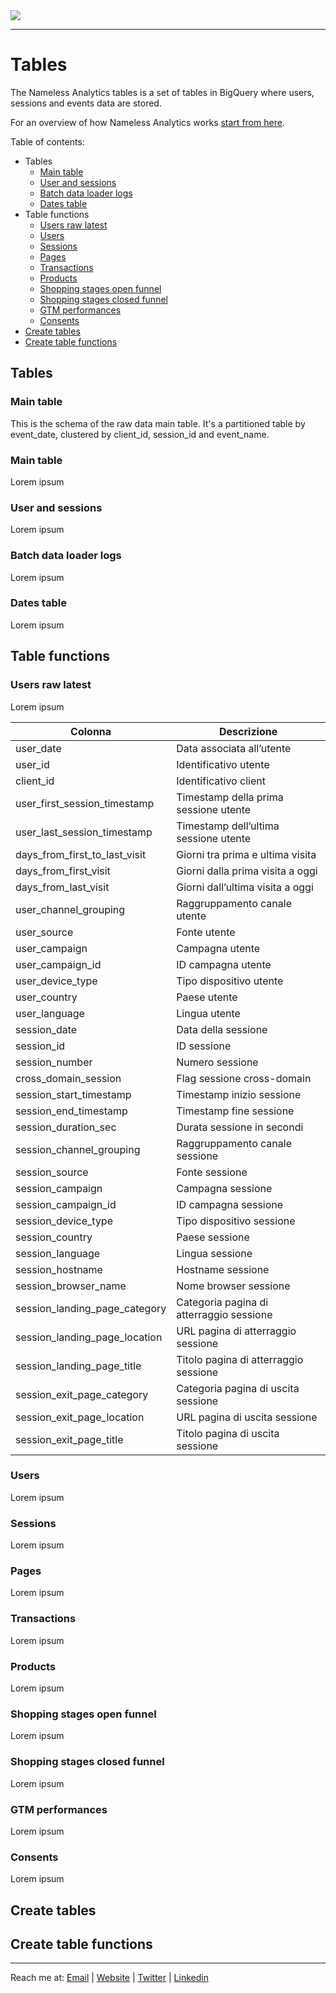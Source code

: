 <picture>
  <source srcset="https://github.com/user-attachments/assets/6af1ff70-3abe-4890-a952-900a18589590" media="(prefers-color-scheme: dark)">
  <img src="https://github.com/user-attachments/assets/9d9a4e42-cd46-452e-9ea8-2c03e0289006">
</picture>

---

# Tables
The Nameless Analytics tables is a set of tables in BigQuery where users, sessions and events data are stored.

For an overview of how Nameless Analytics works [start from here](https://github.com/tommasomoretti/nameless-analytics/).

Table of contents:
- Tables
  - [Main table](#main-table)
  - [User and sessions](#user-and-sessions)
  - [Batch data loader logs](#batch-data-loader-logs)
  - [Dates table](#dates-table)
- Table functions
  - [Users raw latest](#users-raw-latest)
  - [Users](#users)
  - [Sessions](#sessions)
  - [Pages](#pages)
  - [Transactions](#transactions)
  - [Products](#products)
  - [Shopping stages open funnel](#shopping-stages-open-funnel)
  - [Shopping stages closed funnel](#shopping-stages-closed-funnel)
  - [GTM performances](#gtm-performances)
  - [Consents](#consents)
- [Create tables](#create-tables)
- [Create table functions](#create-table-functions)



## Tables
### Main table
This is the schema of the raw data main table. It's a partitioned table by event_date, clustered by client_id, session_id and event_name.


### Main table
Lorem ipsum


### User and sessions
Lorem ipsum 


### Batch data loader logs
Lorem ipsum


### Dates table
Lorem ipsum 



## Table functions
### Users raw latest
Lorem ipsum

| Colonna                       | Descrizione                              |
|-------------------------------|----------------------------------------- |
| user_date                     | Data associata all’utente                |
| user_id                       | Identificativo utente                    |
| client_id                     | Identificativo client                    |
| user_first_session_timestamp  | Timestamp della prima sessione utente    |
| user_last_session_timestamp   | Timestamp dell’ultima sessione utente    |
| days_from_first_to_last_visit | Giorni tra prima e ultima visita         |
| days_from_first_visit         | Giorni dalla prima visita a oggi         |
| days_from_last_visit          | Giorni dall’ultima visita a oggi         |
| user_channel_grouping         | Raggruppamento canale utente             |
| user_source                   | Fonte utente                             |
| user_campaign                 | Campagna utente                          |
| user_campaign_id              | ID campagna utente                       |
| user_device_type              | Tipo dispositivo utente                  |
| user_country                  | Paese utente                             |
| user_language                 | Lingua utente                            |
| session_date                  | Data della sessione                      |
| session_id                    | ID sessione                              |
| session_number                | Numero sessione                          |
| cross_domain_session          | Flag sessione cross-domain               |
| session_start_timestamp       | Timestamp inizio sessione                |
| session_end_timestamp         | Timestamp fine sessione                  |
| session_duration_sec          | Durata sessione in secondi               |
| session_channel_grouping      | Raggruppamento canale sessione           |
| session_source                | Fonte sessione                           |
| session_campaign              | Campagna sessione                        |
| session_campaign_id           | ID campagna sessione                     |
| session_device_type           | Tipo dispositivo sessione                |
| session_country               | Paese sessione                           |
| session_language              | Lingua sessione                          |
| session_hostname              | Hostname sessione                        |
| session_browser_name          | Nome browser sessione                    |
| session_landing_page_category | Categoria pagina di atterraggio sessione |
| session_landing_page_location | URL pagina di atterraggio sessione       |
| session_landing_page_title    | Titolo pagina di atterraggio sessione    |
| session_exit_page_category    | Categoria pagina di uscita sessione      |
| session_exit_page_location    | URL pagina di uscita sessione            |
| session_exit_page_title       | Titolo pagina di uscita sessione         |


### Users
Lorem ipsum


### Sessions
Lorem ipsum


### Pages
Lorem ipsum


### Transactions
Lorem ipsum


### Products
Lorem ipsum


### Shopping stages open funnel
Lorem ipsum


### Shopping stages closed funnel
Lorem ipsum


### GTM performances
Lorem ipsum


### Consents
Lorem ipsum



## Create tables



## Create table functions


---

Reach me at: [Email](mailto:hello@tommasomoretti.com) | [Website](https://tommasomoretti.com/?utm_source=github.com&utm_medium=referral&utm_campaign=nameless_analytics) | [Twitter](https://twitter.com/tommoretti88) | [Linkedin](https://www.linkedin.com/in/tommasomoretti/)
